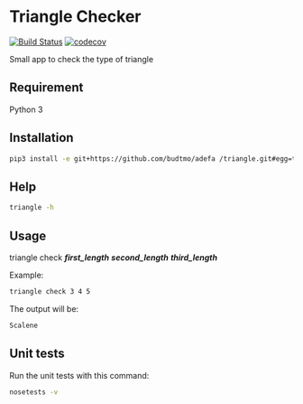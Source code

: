 Triangle Checker
================

[![Build Status](https://travis-ci.org/butomo1989/triangle.svg?branch=master)](https://travis-ci.org/butomo1989/triangle)
[![codecov](https://codecov.io/gh/butomo1989/triangle/branch/master/graph/badge.svg)](https://codecov.io/gh/butomo1989/triangle)

Small app to check the type of triangle

Requirement
-----------

Python 3

Installation
------------

```bash
pip3 install -e git+https://github.com/budtmo/adefa /triangle.git#egg=triangle
```

Help
----

```bash
triangle -h
```

Usage
-----

triangle check ***first_length*** ***second_length*** ***third_length***

Example:

```bash
triangle check 3 4 5
```

The output will be:

```bash
Scalene
```

Unit tests
----------

Run the unit tests with this command:

```bash
nosetests -v
```
